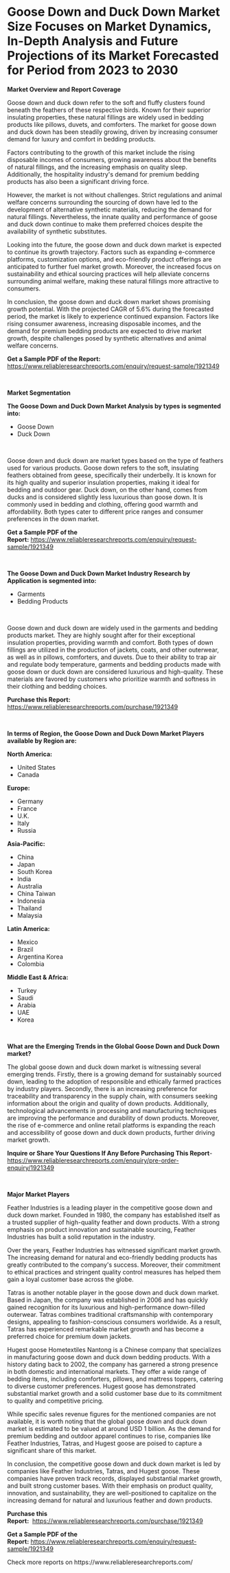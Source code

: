<p><h1>Goose Down and Duck Down Market Size Focuses on Market Dynamics, In-Depth Analysis and Future Projections of its Market Forecasted for Period from 2023 to 2030</h1></p><p><strong>Market Overview and Report Coverage</strong></p>
<p><p>Goose down and duck down refer to the soft and fluffy clusters found beneath the feathers of these respective birds. Known for their superior insulating properties, these natural fillings are widely used in bedding products like pillows, duvets, and comforters. The market for goose down and duck down has been steadily growing, driven by increasing consumer demand for luxury and comfort in bedding products.</p><p>Factors contributing to the growth of this market include the rising disposable incomes of consumers, growing awareness about the benefits of natural fillings, and the increasing emphasis on quality sleep. Additionally, the hospitality industry's demand for premium bedding products has also been a significant driving force. </p><p>However, the market is not without challenges. Strict regulations and animal welfare concerns surrounding the sourcing of down have led to the development of alternative synthetic materials, reducing the demand for natural fillings. Nevertheless, the innate quality and performance of goose and duck down continue to make them preferred choices despite the availability of synthetic substitutes.</p><p>Looking into the future, the goose down and duck down market is expected to continue its growth trajectory. Factors such as expanding e-commerce platforms, customization options, and eco-friendly product offerings are anticipated to further fuel market growth. Moreover, the increased focus on sustainability and ethical sourcing practices will help alleviate concerns surrounding animal welfare, making these natural fillings more attractive to consumers.</p><p>In conclusion, the goose down and duck down market shows promising growth potential. With the projected CAGR of 5.6% during the forecasted period, the market is likely to experience continued expansion. Factors like rising consumer awareness, increasing disposable incomes, and the demand for premium bedding products are expected to drive market growth, despite challenges posed by synthetic alternatives and animal welfare concerns.</p></p>
<p><strong>Get a Sample PDF of the Report:</strong> <a href="https://www.reliableresearchreports.com/enquiry/request-sample/1921349">https://www.reliableresearchreports.com/enquiry/request-sample/1921349</a></p>
<p>&nbsp;</p>
<p><strong>Market Segmentation</strong></p>
<p><strong>The Goose Down and Duck Down Market Analysis by types is segmented into:</strong></p>
<p><ul><li>Goose Down</li><li>Duck Down</li></ul></p>
<p>&nbsp;</p>
<p><p>Goose down and duck down are market types based on the type of feathers used for various products. Goose down refers to the soft, insulating feathers obtained from geese, specifically their underbelly. It is known for its high quality and superior insulation properties, making it ideal for bedding and outdoor gear. Duck down, on the other hand, comes from ducks and is considered slightly less luxurious than goose down. It is commonly used in bedding and clothing, offering good warmth and affordability. Both types cater to different price ranges and consumer preferences in the down market.</p></p>
<p><strong>Get a Sample PDF of the Report:</strong>&nbsp;<a href="https://www.reliableresearchreports.com/enquiry/request-sample/1921349">https://www.reliableresearchreports.com/enquiry/request-sample/1921349</a></p>
<p>&nbsp;</p>
<p><strong>The Goose Down and Duck Down Market Industry Research by Application is segmented into:</strong></p>
<p><ul><li>Garments</li><li>Bedding Products</li></ul></p>
<p>&nbsp;</p>
<p><p>Goose down and duck down are widely used in the garments and bedding products market. They are highly sought after for their exceptional insulation properties, providing warmth and comfort. Both types of down fillings are utilized in the production of jackets, coats, and other outerwear, as well as in pillows, comforters, and duvets. Due to their ability to trap air and regulate body temperature, garments and bedding products made with goose down or duck down are considered luxurious and high-quality. These materials are favored by customers who prioritize warmth and softness in their clothing and bedding choices.</p></p>
<p><strong>Purchase this Report:</strong>&nbsp; <a href="https://www.reliableresearchreports.com/purchase/1921349">https://www.reliableresearchreports.com/purchase/1921349</a></p>
<p>&nbsp;</p>
<p><strong>In terms of Region, the Goose Down and Duck Down Market Players available by Region are:</strong></p>
<p>
    <p> <strong> North America: </strong>
        <ul>
            <li>United States</li>
            <li>Canada</li>
        </ul>
        </p> 
    <p> <strong> Europe: </strong>
        <ul>
            <li>Germany</li>
            <li>France</li>
            <li>U.K.</li>
            <li>Italy</li>
            <li>Russia</li>
        </ul>
        </p> 
    <p> <strong> Asia-Pacific: </strong>
        <ul>
            <li>China</li>
            <li>Japan</li>
            <li>South Korea</li>
            <li>India</li>
            <li>Australia</li>
            <li>China Taiwan</li>
            <li>Indonesia</li>
            <li>Thailand</li>
            <li>Malaysia</li>
        </ul>
        </p> 
    <p> <strong> Latin America: </strong>
        <ul>
            <li>Mexico</li>
            <li>Brazil</li>
            <li>Argentina Korea</li>
            <li>Colombia</li>
        </ul>
        </p> 
    <p> <strong> Middle East & Africa: </strong>
        <ul>
            <li>Turkey</li>
            <li>Saudi</li>
            <li>Arabia</li>
            <li>UAE</li>
            <li>Korea</li>
        </ul>
    </p>
    </p>
<p>&nbsp;</p>
<p><strong>What are the Emerging Trends in the Global Goose Down and Duck Down market?</strong></p>
<p><p>The global goose down and duck down market is witnessing several emerging trends. Firstly, there is a growing demand for sustainably sourced down, leading to the adoption of responsible and ethically farmed practices by industry players. Secondly, there is an increasing preference for traceability and transparency in the supply chain, with consumers seeking information about the origin and quality of down products. Additionally, technological advancements in processing and manufacturing techniques are improving the performance and durability of down products. Moreover, the rise of e-commerce and online retail platforms is expanding the reach and accessibility of goose down and duck down products, further driving market growth.</p></p>
<p><strong>Inquire or Share Your Questions If Any Before Purchasing This Report</strong>- <a href="https://www.reliableresearchreports.com/enquiry/pre-order-enquiry/1921349">https://www.reliableresearchreports.com/enquiry/pre-order-enquiry/1921349</a></p>
<p>&nbsp;</p>
<p><strong>Major Market Players</strong></p>
<p><p>Feather Industries is a leading player in the competitive goose down and duck down market. Founded in 1980, the company has established itself as a trusted supplier of high-quality feather and down products. With a strong emphasis on product innovation and sustainable sourcing, Feather Industries has built a solid reputation in the industry.</p><p>Over the years, Feather Industries has witnessed significant market growth. The increasing demand for natural and eco-friendly bedding products has greatly contributed to the company's success. Moreover, their commitment to ethical practices and stringent quality control measures has helped them gain a loyal customer base across the globe.</p><p>Tatras is another notable player in the goose down and duck down market. Based in Japan, the company was established in 2006 and has quickly gained recognition for its luxurious and high-performance down-filled outerwear. Tatras combines traditional craftsmanship with contemporary designs, appealing to fashion-conscious consumers worldwide. As a result, Tatras has experienced remarkable market growth and has become a preferred choice for premium down jackets.</p><p>Hugest goose Hometextiles Nantong is a Chinese company that specializes in manufacturing goose down and duck down bedding products. With a history dating back to 2002, the company has garnered a strong presence in both domestic and international markets. They offer a wide range of bedding items, including comforters, pillows, and mattress toppers, catering to diverse customer preferences. Hugest goose has demonstrated substantial market growth and a solid customer base due to its commitment to quality and competitive pricing.</p><p>While specific sales revenue figures for the mentioned companies are not available, it is worth noting that the global goose down and duck down market is estimated to be valued at around USD 1 billion. As the demand for premium bedding and outdoor apparel continues to rise, companies like Feather Industries, Tatras, and Hugest goose are poised to capture a significant share of this market.</p><p>In conclusion, the competitive goose down and duck down market is led by companies like Feather Industries, Tatras, and Hugest goose. These companies have proven track records, displayed substantial market growth, and built strong customer bases. With their emphasis on product quality, innovation, and sustainability, they are well-positioned to capitalize on the increasing demand for natural and luxurious feather and down products.</p></p>
<p><strong>Purchase this Report:</strong>&nbsp;&nbsp;<a href="https://www.reliableresearchreports.com/purchase/1921349">https://www.reliableresearchreports.com/purchase/1921349</a></p>
<p></p>
<p><strong>Get a Sample PDF of the Report:</strong>&nbsp;<a href="https://www.reliableresearchreports.com/enquiry/request-sample/1921349">https://www.reliableresearchreports.com/enquiry/request-sample/1921349</a></p>
<p>Check more reports on https://www.reliableresearchreports.com/</p>